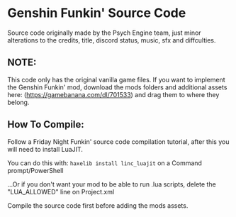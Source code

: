 # Genshin Funkin' Source Code
Source code originally made by the Psych Engine team, just minor alterations to the credits, title, discord status, music, sfx and diffculties.

## NOTE:
This code only has the original vanilla game files. If you want to implement the Genshin Funkin' mod, download the mods folders and additional assets here: (https://gamebanana.com/dl/701533) and drag them to where they belong.

## How To Compile:
Follow a Friday Night Funkin' source code compilation tutorial, after this you will need to install LuaJIT.

You can do this with: `haxelib install linc_luajit` on a Command prompt/PowerShell

...Or if you don't want your mod to be able to run .lua scripts, delete the "LUA_ALLOWED" line on Project.xml

Compile the source code first before adding the mods assets.